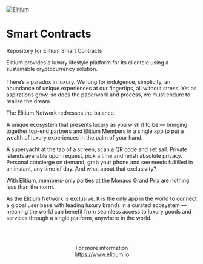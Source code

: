 <a href="https://www.elitium.io/wp-content/uploads/2018/12/logo-1.png" target="_blank"><img src="https://www.elitium.io/wp-content/uploads/2018/12/logo-1.png" border="0" alt="Elitium"></a>

# Smart Contracts
Repository for Elitium Smart Contracts

Elitium provides a luxury lifestyle platform for its clientele
using a sustainable cryptocurrency solution.<br>
<br>
There’s a paradox in luxury. We long for indulgence, simplicity, an abundance of unique experiences at our fingertips, all without stress. Yet as aspirations grow, so does the paperwork and process, we must endure to realize the dream.

The Elitium Network redresses the balance.

A unique ecosystem that presents luxury as you wish it to be — bringing together top-end partners and Elitium Members in a single app to put a wealth of luxury experiences in the palm of your hand.

A superyacht at the tap of a screen, scan a QR code and set sail. Private islands available upon request, pick a time and relish absolute privacy. Personal concierge on demand, grab your phone and see needs fulfilled in an instant, any time of day. And what about that exclusivity? 

With Elitium, members-only parties at the Monaco Grand Prix are nothing less than the norm.

As the Elitium Network is exclusive. It is the only app in the world to connect a global user base with leading luxury brands in a curated ecosystem — meaning the world can benefit from seamless access to luxury goods and services through a single platform, anywhere in the world.

<br>
<br>

<p align="center">For more information<br>
https://www.elitium.io</p>
